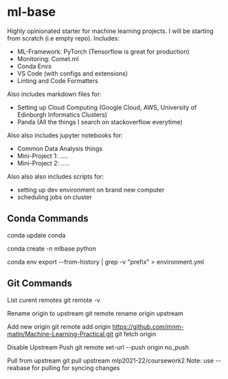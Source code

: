 # ml-base
Highly opinionated starter for machine learning projects. I will be starting from scratch (i.e empty repo).
Includes:
- ML-Framework: PyTorch (Tensorflow is great for production)
- Monitoring: Comet.ml
- Conda Envs
- VS Code (with configs and extensions)
- Linting and Code Formatters

Also includes markdown files for:
- Setting up Cloud Computing (Google Cloud, AWS, University of Edinburgh Informatics Clusters)
- Panda (All the things I search on stackoverflow everytime)

Also also includes jupyter notebooks for:
- Common Data Analysis things
- Mini-Project 1: .....
- Mini-Project 2: .....

Also also also includes scripts for:
- setting up dev environment on brand new computer
- scheduling jobs on cluster


## Conda Commands
conda update conda

conda create -n mlbase python

conda env export --from-history | grep -v "prefix" > environment.yml

## Git Commands

List curent remotes
git remote -v

Rename origin to upstream
git remote rename origin upstream

Add new origin
git remote add origin https://github.com/mnm-matin/Machine-Learning-Practical.git
git fetch origin

Disable Upstream Push
git remote set-url --push origin no_push

Pull from upstream
git pull upstream mlp2021-22/coursework2
Note: use --reabase for pulling for syncing changes
